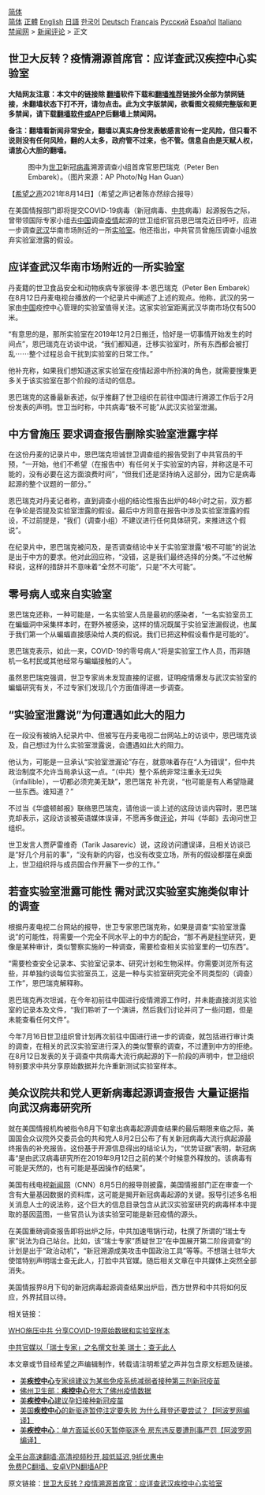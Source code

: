  <!-- 面包屑导航 --> <div class="breadcrumb"><!-- GTranslate: https://gtranslate.io/ -->  <div class="switcher notranslate">  <div class="selected">  <a href="#" onclick="return false;"> 简体</a>  </div>  <div class="option">  <a href="https://www.bannedbook.org" onclick="doGTranslate('zh-CN|zh-CN');jQuery('div.switcher div.selected a').html(jQuery(this).html());return false;" title="简体中文" class="nturl selected"> 简体</a>  <a href="https://www.bannedbook.org/zh-tw/" onclick="doGTranslate('zh-CN|zh-TW');jQuery('div.switcher div.selected a').html(jQuery(this).html());return false;" title="繁體中文" class="nturl"> 正體</a>  <a href="https://www.bannedbook.org/en/" onclick="doGTranslate('zh-CN|en');jQuery('div.switcher div.selected a').html(jQuery(this).html());return false;" title="English" class="nturl"> English</a>  <a href="https://www.bannedbook.org/ja/" onclick="doGTranslate('zh-CN|ja');jQuery('div.switcher div.selected a').html(jQuery(this).html());return false;" title="日本語" class="nturl"> 日語</a>  <a href="https://www.bannedbook.org/ko/" onclick="doGTranslate('zh-CN|ko');jQuery('div.switcher div.selected a').html(jQuery(this).html());return false;" title="한국어" class="nturl"> 한국어</a>  <a href="https://www.bannedbook.org/de/" onclick="doGTranslate('zh-CN|de');jQuery('div.switcher div.selected a').html(jQuery(this).html());return false;" title="Deutsch" class="nturl"> Deutsch</a>  <a href="https://www.bannedbook.org/fr/" onclick="doGTranslate('zh-CN|fr');jQuery('div.switcher div.selected a').html(jQuery(this).html());return false;" title="Français" class="nturl"> Français</a>  <a href="https://www.bannedbook.org/ru/" onclick="doGTranslate('zh-CN|ru');jQuery('div.switcher div.selected a').html(jQuery(this).html());return false;" title="Русский" class="nturl"> Русский</a>  <a href="https://www.bannedbook.org/es/" onclick="doGTranslate('zh-CN|es');jQuery('div.switcher div.selected a').html(jQuery(this).html());return false;" title="Español" class="nturl"> Español</a>  <a href="https://www.bannedbook.org/it/" onclick="doGTranslate('zh-CN|it');jQuery('div.switcher div.selected a').html(jQuery(this).html());return false;" title="Italiano" class="nturl"> Italiano</a>  </div>  </div>      <div class='breadcrumb-sub'><!-- Breadcrumb NavXT 6.3.0 --> <a href="https://www.bannedbook.org/" class="home">禁闻网</a> &gt; <a href="https://www.bannedbook.org/bnews/comments/" class="category">新闻评论</a> &gt; 正文</div></div><h2>世卫大反转？疫情溯源首席官：应详查武汉疾控中心实验室</h2> <p class="notice"><b>大陆网友注意：本文中的链接除 <a href="https://github.com/bannedbook/fanqiang" >翻墙</a>软件下载和<a href="https://github.com/killgcd/justmysocks/blob/master/README.md">翻墙推荐</a>链接外全部为禁网链接，未翻墙状态下打不开，请勿点击。此为文字版禁闻，欲看图文视频完整版和更多禁闻，请下载<a href="https://github.com/bannedbook/fanqiang">翻墙软件或APP</a>后翻墙上禁闻网。</p><p>备注：翻墙看新闻非常安全，翻墙以真实身份发表敏感言论有一定风险，但只看不说则没有任何风险，翻的人太多，政府管不过来，也不管。信息自由是天赋人权，请放心大胆的翻墙。</b></p>  <div class="entry"> <figure> <p><figcaption>图中为<a href="https://www.bannedbook.org/bnews/tag/%E4%B8%96%E5%8D%AB/" class="st_tag internal_tag" rel="tag" title="标签 世卫 下的日志">世卫</a>新冠<a href="https://www.bannedbook.org/bnews/tag/%e7%97%85%e6%af%92/" class="st_tag internal_tag" rel="tag" title="标签 病毒 下的日志">病毒</a>溯源调查小组首席官恩巴瑞克（Peter Ben Embarek）。（图片来源：AP Photo/Ng Han Guan）</figcaption></figure> <p>【<span class='wp_keywordlink_affiliate'><a href="https://www.soundofhope.org" title="希望之声" target="_blank">希望之声</a></span>2021年8月14日】（希望之声记者陈亦然综合报导）</p> <p>在美国情报部门即将提交COVID-19病毒（新冠病毒、<a href="https://www.bannedbook.org/bnews/tag/%e4%b8%ad%e5%85%b1/" class="st_tag internal_tag" rel="tag" title="标签 中共 下的日志">中共</a>病毒）起源报告之际，曾带领国际专家小组去<span class='wp_keywordlink_affiliate'><a href="https://www.bannedbook.org/" title="中国" target="_blank">中国</a></span>调查<a href="https://www.bannedbook.org/bnews/tag/%E7%96%AB%E6%83%85/" class="st_tag internal_tag" rel="tag" title="标签 疫情 下的日志">疫情</a>起源的世卫组织官员恩巴瑞克近日呼吁，应进一步调查<a href="https://www.bannedbook.org/bnews/tag/%e6%ad%a6%e6%b1%89/" class="st_tag internal_tag" rel="tag" title="标签 武汉 下的日志">武汉</a>华南市场附近的一所<a href="https://www.bannedbook.org/bnews/tag/%E5%AE%9E%E9%AA%8C%E5%AE%A4/" class="st_tag internal_tag" rel="tag" title="标签 实验室 下的日志">实验室</a>。他还指出，中共官员曾施压调查小组放弃实验室泄露的假设。</p> <h2>应详查武汉华南市场附近的一所实验室</h2> <p>丹麦籍的世卫食品安全和动物疾病专家彼得‧本‧恩巴瑞克（Peter Ben Embarek）在8月12日丹麦电视台播放的一个纪录片中阐述了上述的观点。他称，武汉的另一家由<a href="https://www.bannedbook.org/bnews/tag/%E4%B8%AD%E5%9B%BD/" class="st_tag internal_tag" rel="tag" title="标签 中国 下的日志">中国</a>疫控中心管理的实验室值得关注。这家实验室距离武汉华南市场仅有500米。</p> <p>“有意思的是，那所实验室在2019年12月2日搬迁，恰好是一切事情开始发生的时间点”，恩巴瑞克在访谈中说，“我们都知道，迁移实验室时，所有东西都会被打乱⋯⋯整个过程总会干扰到实验室的日常工作。”</p> <p>他补充称，如果我们想知道这家实验室在疫情起源中所扮演的角色，就需要搜集更多关于该实验室在那个阶段的活动的信息。</p> <p>恩巴瑞克的这番最新表述，似乎推翻了世卫组织在前往中国进行溯源工作后于2月份发表的声明。世卫当时称，中共病毒“极不可能”从武汉实验室泄漏。</p> <h2>中方曾施压 要求调查报告删除实验室泄露字样</h2> <p>在这份丹麦的记录片中，恩巴瑞克坦诚世卫调查组的报告受到了中共官员的干预，“一开始，他们不希望（在报告中）有任何关于实验室的内容，并称这是不可能的，没有必要在这方面浪费时间”，“但我们还是坚持纳入这部分，因为它是病毒起源的整个议题的一部分。”</p>  <p>恩巴瑞克对丹麦记者称，直到调查小组的结论性报告出炉的48小时之前，双方都在争论是否提及实验室泄露的假设。最后中方同意在报告中涉及实验室泄露的假设，不过前提是，“我们（调查小组）不建议进行任何具体研究，来推进这个假说”。</p> <p>在纪录片中，恩巴瑞克被问及，是否调查结论中关于实验室泄露“极不可能”的说法是出于中方的要求。他对此回应称，“没错，这是我们最终选择的分类。”不过他解释说，这样的措辞并不意味着“全然不可能”，只是“不大可能”。</p> <h2>零号病人或来自实验室</h2> <p>恩巴瑞克还称，一种可能是，一名实验室人员是最初的感染者，“一名实验室员工在蝙蝠洞中采集样本时，在野外被感染，这样的情况既属于实验室泄漏假说，也属于我们第一个从蝙蝠直接感染给人类的假说。我们已把这种假设看作是可能的”。</p> <p>恩巴瑞克表示，如此一来，COVID-19的零号病人“将是实验室工作人员，而非随机一名村民或其他经常与蝙蝠接触的人”。</p> <p>虽然恩巴瑞克强调，世卫专家尚未发现直接的证据，证明疫情爆发与武汉实验室的蝙蝠研究有关，不过专家们发现几个方面值得进一步调查。</p> <h2>“实验室泄露说”为何遭遇如此大的阻力</h2> <p>在一段没有被纳入纪录片中、但被写在丹麦电视二台网站上的访谈中，恩巴瑞克谈及，自己想过为什么实验室泄露说，会遭遇如此大的阻力。</p> <p>他认为，可能是一旦承认“实验室泄漏论”存在，就意味着存在“人为错误”，但中共政治制度不允许当局承认这一点。“（中共）整个系统非常注重永无过失（infallible），一切都必须完美无缺”，恩巴瑞克 补充说，“也可能是有人希望隐藏一些东西。谁知道？”</p>  <p>不过当《华盛顿邮报》联络恩巴瑞克，请他谈一谈上述的这段访谈内容时，恩巴瑞克却表示，这段访谈被英语媒体误译，不愿再多做<span class='wp_keywordlink_affiliate'><a href="https://www.bannedbook.org/bnews/comments/" title="新闻评论" target="_blank">评论</a></span>，并叫《华邮》去询问世卫组织。</p> <p>世卫发言人贾萨雷维奇（Tarik Jasarevic）说，这段访问遭误译，且相关访谈已是“好几个月前的事”，“没有新的内容，也没有改变立场，所有的假设都摆在桌面上，世卫组织将与成员国合作开展下一步的工作。”</p> <h2>若查实验室泄露可能性 需对武汉实验室实施类似审计的调查</h2> <p>根据丹麦电视二台网站的报导，世卫专家恩巴瑞克称，如果是调查“实验室泄露说”的可能性，将需要一个完全不同水平上的中方的配合，“那不再是<span class='wp_keywordlink'><a href="https://www.bannedbook.org/forum11/topic309.html" title="禁片：“科学”的棍子" target="_blank">科学</a></span>研究，更像是某种审计，类似警察实施的一种调查，需要检查相关实验室里的一切东西”。</p> <p>“需要检查安全记录本、实验室记录本、研究计划和生物采样。你需要浏览所有这些，并单独约谈每位实验室员工，这是一种与实验室研究完全不同类型的（调查）工作”，恩巴瑞克解释称。</p> <p>恩巴瑞克再次坦诚，在今年初前往中国进行疫情溯源工作时，并未能直接浏览实验室的记录本及文件，“我们聆听了一个演讲，然后我们讨论并问了一些问题，但是未能查看任何文件”。</p> <p>今年7月16日世卫组织曾计划再次前往中国进行进一步的调查，就包括进行审计类的调查，在相关的武汉实验室进行深入的类似警察的调查，不过遭到中方的拒绝。在8月12日发表的关于调查中共病毒大流行病起源的下一阶段的声明中，世卫组织特别要求中共分享原始数据并允许重新测试实验室样本。</p> <h2>美众议院共和党人更新病毒起源调查报告 大量证据指向武汉病毒研究所</h2> <p>就在美国情报机构被指令8月下旬拿出病毒起源调查结果的最后期限来临之际，美国国会众议院外交委员会的共和党人8月2日公布了有关新冠病毒大流行病起源最终报告的补充报告。这份基于开源信息得出的结论认为，“优势证据”表明，新冠病毒“是由武汉病毒研究所在2019年9月12日之前的某个时候意外释放的。该病毒有可能是天然的，也有可能是基因操作的结果”。</p>  <p>美国有线电视<span class='wp_keywordlink_affiliate'><a href="https://www.bannedbook.org/" title="新闻网">新闻网</a></span>（CNN）8月5日的报导则披露，美国情报部门正在审查一个含有大量基因数据的资料库，这可能是揭开新冠病毒起源的关键。报导引述多名相关消息人士的说法称，这个巨大的信息目录包含从武汉实验室研究的病毒样本中提取的基因蓝图，一些官员认为该实验室可能是新冠疫情的源头。</p> <p>在美国重磅调查报告即将出炉之际，中共加速甩锅行动，杜撰了所谓的“瑞士专家”说法为自己站台。比如，该“瑞士专家”质疑世卫“在中国展开第二阶段调查”的计划是出于“政治动机”，“新冠溯源成美攻击中国政治工具”等等。不想瑞士驻华大使馆特别声明瑞士查无此人，打脸中共官媒。随后相关文章在中共媒体上突然全部消失。</p> <p>美国情报界8月下旬的新冠病毒起源调查结果出炉后，西方世界和中共将如何反应，外界拭目以待。</p> <p>相关链接：</p> <p><a href="https://www.soundofhope.org/post/534941">WHO施压中共 分享COVID-19原始数据和实验室样本</a></p> <p><a href="https://www.soundofhope.org/post/534296">中共官媒以「瑞士专家」之名撰文批美 瑞士：查无此人</a></p> <p>本文章或节目经希望之声编辑制作，转载请注明希望之声并包含原文标题及链接。 </p>  <ul class='op-related-articles' title='相关阅读'> <li><a href='https://www.bannedbook.org/bnews/worldnews/usa/20210814/1605986.html' target='_blank'>美<b>疾控中心</b>专家组建议为某些免疫系统减弱者接种第三剂新冠疫苗</a></li> <li><a href='https://www.bannedbook.org/bnews/bannedvideo/20210812/1605010.html' target='_blank'>佛州卫生部：<b>疾控中心</b>夸大了佛州疫情数据</a></li> <li><a href='https://www.bannedbook.org/bnews/worldnews/usa/20210812/1604771.html' target='_blank'>美<b>疾控中心</b>建议孕妇接种新冠疫苗</a></li> <li><a href='https://www.bannedbook.org/bnews/cnnews/20210805/1600779.html' target='_blank'>美国<b>疾控中心</b>的新驱逐暂停注定要失败 为什么拜登还要尝试？【阿波罗网编译】</a></li> <li><a href='https://www.bannedbook.org/bnews/cnnews/20210804/1600092.html' target='_blank'>美<b>疾控中心</b>：单方面延长60天暂停驱逐令 房东违反要遭刑事严罚【阿波罗网编译】</a></li> </ul> <p class="texttj"> <a href="https://github.com/bannedbook/fanqiang/wiki/V2ray%E6%9C%BA%E5%9C%BA" target="_blank">全平台高速翻墙:高清视频秒开,超低延迟,9折优惠中</a><br/> <a href="https://github.com/bannedbook/fanqiang/wiki/%E7%A6%81%E9%97%BB%E7%BD%91%E5%AE%89%E5%8D%93%E7%BF%BB%E5%A2%99%E6%96%B0%E9%97%BBAPP" target="_blank">免费PC翻墙、安卓VPN翻墙APP</a></p><p>原文链接：<a class="src_link"  href="https://www.soundofhope.org/post/535373" target="_blank">世卫大反转？疫情溯源首席官：应详查武汉疾控中心实验室</a></p><a name='sharetosocial'></a>  <div style="margin-bottom:5px;padding-bottom:5px;clear:both"> <div id="archive-pix-1" class="banner-ads"> <!-- AuctionX Display platform tag START --> <div id="26318x728x90x621x_ADSLOT2" clicktrack="%%CLICK_URL_ESC%%"></div> <!-- AuctionX Display platform tag END --> </div> <div id="archive-pix-2" class="banner-ads"> <!-- AuctionX Display platform tag START --> <div id="26315x300x250x621x_ADSLOT2" clicktrack="%%CLICK_URL_ESC%%"></div> <!-- AuctionX Display platform tag END --> </div> </div>  <div id="archive-pix-1" class="banner-ads"> <!-- AuctionX Display platform tag START --> <div id="26318x728x90x621x_ADSLOT3" clicktrack="%%CLICK_URL_ESC%%"></div> <!-- AuctionX Display platform tag END --> </div> </div><!--END ENTRY--> 